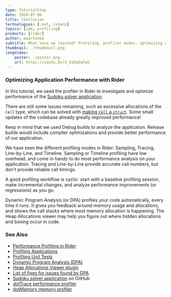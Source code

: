 ```yaml
---
type: TutorialStep
date: 2020-07-06
title: Conclusion
technologies: [.net, csharp]
topics: [ide, profiling]
products: [rider]
author: maartenba
subtitle: What have we learned? Profiling, profiler modes, optimizing code, DPA, and more. Let's summarize!
thumbnail: ./thumbnail.png
longVideo: 
    poster: ./poster.png
    url: https://youtu.be/3_41Xp6qTwU
---
```


### Optimizing Application Performance with Rider

In this tutorial, we used the profiler in Rider to investigate and optimize performance of the [Sudoku solver application](https://github.com/JetBrains/DPA-demo).

There are still some issues remaining, such as excessive allocations of the `Cell` type, which can be solved with
[making `Cell` a `struct`](https://blog.jetbrains.com/dotnet/2020/03/31/auto-detect-memory-issues-app-dynamic-program-analysis-rider-2020-1/).
Some small updates of the codebase already greatly improved performance!

Keep in mind that we used Debug builds to analyze the application. Release builds would include compiler optimizations
and provide better performance of our application.

We have seen the different profiling modes in Rider: Sampling, Tracing, Line-by-Line, and Timeline. Sampling or Timeline
profiling have low overhead, and come in handy to do most performance analysis on your application. Tracing and Line-by-Line
provide accurate call numbers, but don't provide reliable call timings.

A good profiling workflow is cyclic: start with a baseline profiling session, make incremental changes, and analyze performance
improvements (or regressions) as you go.

Dynamic Program Analysis (or DPA) profiles your code automatically, every time it runs. It gives you feedback around memory
usage and allocations, and shows the call stacks where most memory allocation is happening. The Heap Allocations viewer
may help you figure out where hidden allocations and boxing occur in code.

### See Also

- [Performance Profiling in Rider](https://www.jetbrains.com/help/rider/Performance_Profiling.html)
- [Profiling Applications](https://www.jetbrains.com/help/rider/Profiling_Applications.html)
- [Profiling Unit Tests](https://www.jetbrains.com/help/rider/Profiling_Unit_Tests.html)
- [Dynamic Program Analysis (DPA)](https://www.jetbrains.com/help/rider/Dynamic_Program_Analysis.html)
- [Heap Allocations Viewer plugin](https://plugins.jetbrains.com/plugin/9223-heap-allocations-viewer)
- [List of fixes for issues found by DPA](https://www.jetbrains.com/help/rider/Fixing_Issues_Found_by_DPA.html)
- [Sudoku solver application](https://github.com/JetBrains/DPA-demo) on GitHub
- [dotTrace performance profiler](https://www.jetbrains.com/profiler/)
- [dotMemory memory profiler](https://www.jetbrains.com/dotmemory/)